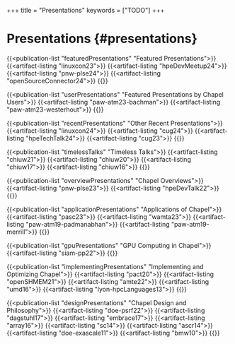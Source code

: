 +++
title = "Presentations"
keywords = ["TODO"]
+++

# Presentations {#presentations}

{{<publication-list "featuredPresentations" "Featured Presentations">}}
  {{<artifact-listing "linuxcon23">}}
  {{<artifact-listing "hpeDevMeetup24">}}
  {{<artifact-listing "pnw-plse24">}}
  {{<artifact-listing "openSourceConnector24">}}
{{</publication-list>}}

{{<publication-list "userPresentations" "Featured Presentations by Chapel Users">}}
  {{<artifact-listing "paw-atm23-bachman">}}
  {{<artifact-listing "paw-atm23-westerhout">}}
{{</publication-list>}}

{{<publication-list "recentPresentations" "Other Recent Presentations">}}
  {{<artifact-listing "linuxcon24">}}
  {{<artifact-listing "cug24">}}
  {{<artifact-listing "hpeTechTalk24">}}
  {{<artifact-listing "cug23">}}
{{</publication-list>}}

{{<publication-list "timelessTalks" "Timeless Talks">}}
  {{<artifact-listing "chiuw21">}}
  {{<artifact-listing "chiuw20">}}
  {{<artifact-listing "chiuw17">}}
  {{<artifact-listing "chiuw16">}}
{{</publication-list>}}

{{<publication-list "overviewPresentations" "Chapel Overviews">}}
  {{<artifact-listing "pnw-plse23">}}
  {{<artifact-listing "hpeDevTalk22">}}
{{</publication-list>}}

{{<publication-list "applicationPresentations" "Applications of Chapel">}}
  {{<artifact-listing "pasc23">}}
  {{<artifact-listing "wamta23">}}
  {{<artifact-listing "paw-atm19-padmanabhan">}}
  {{<artifact-listing "paw-atm19-merrill">}}
{{</publication-list>}}

{{<publication-list "gpuPresentations" "GPU Computing in Chapel">}}
  {{<artifact-listing "siam-pp22">}}
{{</publication-list>}}

{{<publication-list "implementingPresentations" "Implementing and Optimizing Chapel">}}
  {{<artifact-listing "pact20">}}
  {{<artifact-listing "openSHMEM21">}}
  {{<artifact-listing "amte22">}}
  {{<artifact-listing "umd16">}}
  {{<artifact-listing "lyon-hpcLanguages13">}}
{{</publication-list>}}

{{<publication-list "designPresentations" "Chapel Design and Philosophy">}}
  {{<artifact-listing "doe-psrf22">}}
  {{<artifact-listing "dagstuhl17">}}
  {{<artifact-listing "embrace17">}}
  {{<artifact-listing "array16">}}
  {{<artifact-listing "sc14">}}
  {{<artifact-listing "ascr14">}}
  {{<artifact-listing "doe-exascale11">}}
  {{<artifact-listing "bmw10">}}
{{</publication-list>}}
